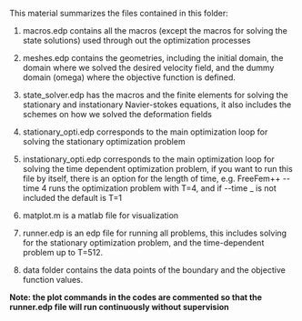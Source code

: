 This material summarizes the files contained in this folder:

1. macros.edp contains all the macros (except the macros for solving the state solutions) used through out the optimization processes

2. meshes.edp contains the geometries, including the initial domain, the domain where we solved the desired velocity field, and the dummy domain (omega) where the objective function is defined.

3. state_solver.edp has the macros and the finite elements for solving the stationary and instationary Navier-stokes equations, it also includes the schemes on how we solved the deformation fields

4. stationary_opti.edp corresponds to the main optimization loop for solving the stationary optimization problem

5. instationary_opti.edp corresponds to the main optimization loop for solving the time dependent optimization problem, if you want to run this file by itself, there is an option for the length of time, e.g. FreeFem++ --time 4 runs the optimization problem with T=4, and if --time _ is not included the default is T=1

6. matplot.m is a matlab file for visualization

7. runner.edp is an edp file for running all problems, this includes solving for the stationary optimization problem, and the time-dependent problem up to T=512.

8. data folder contains the data points of the boundary and the objective function values.


**Note: the plot commands in the codes are commented so that the runner.edp file will run continuously without supervision**
